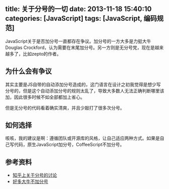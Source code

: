 title: 关于分号的一切
date: 2013-11-18 15:40:10
categories: [JavaScript]
tags: [JavaScript, 编码规范]
---
JavaScript关于是否加分号一直都存在争议。加分号的一方大多是力挺大牛Douglas Crockford，认为需要在末尾加分号。另一方则是无分号党，现在是越来越多了，比如zepto的作者。<!--more-->

## 为什么会有争议
其实主要是JS自带的自动添加分号造成的，这门语言在设计之初我觉得是想少写分号的，但是这个自动添加分号的规则太乱了，导致大多数人无法正确判断哪里该加，因此很多时候不如全部都加上省心。

但是无分号的代码看着确实清爽，并且少敲打了很多次分号。

## 如何选择
咳咳，我的建议是啊：遵循团队或开源库的风格，让自己适应两种方式。如果是自己写代码，原生JavaScript加分号，CoffeeScript不加分号。

## 参考资料
- [知乎上关于分号的讨论](http://www.zhihu.com/question/20298345)
- [好多大牛不加分号](http://copri.me/post/javascript-with-semicolons-or-not.html)